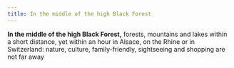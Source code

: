 ```yaml
---
title: In the middle of the high Black Forest
---
```


**In the middle of the high Black Forest,** <span>forests, mountains and lakes within a short distance, yet within an hour in Alsace, on the Rhine or in Switzerland: nature, culture, family-friendly, sightseeing and shopping are not far away</span>
